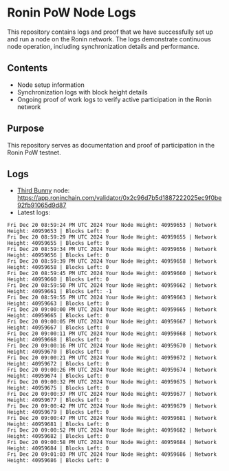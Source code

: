 # Ronin PoW Node Logs

This repository contains logs and proof that we have successfully set up and run a node on the Ronin network. The logs demonstrate continuous node operation, including synchronization details and performance.

## Contents

- Node setup information
- Synchronization logs with block height details
- Ongoing proof of work logs to verify active participation in the Ronin network

## Purpose

This repository serves as documentation and proof of participation in the Ronin PoW testnet.

## Logs

- [Third Bunny](https://thirdbunny.xyz/) node: https://app.roninchain.com/validator/0x2c96d7b5d1887222025ec9f0be92fb91065d9d87
- Latest logs:
```
Fri Dec 20 08:59:24 PM UTC 2024 Your Node Height: 40959653 | Network Height: 40959653 | Blocks Left: 0
Fri Dec 20 08:59:29 PM UTC 2024 Your Node Height: 40959655 | Network Height: 40959655 | Blocks Left: 0
Fri Dec 20 08:59:34 PM UTC 2024 Your Node Height: 40959656 | Network Height: 40959656 | Blocks Left: 0
Fri Dec 20 08:59:39 PM UTC 2024 Your Node Height: 40959658 | Network Height: 40959658 | Blocks Left: 0
Fri Dec 20 08:59:45 PM UTC 2024 Your Node Height: 40959660 | Network Height: 40959660 | Blocks Left: 0
Fri Dec 20 08:59:50 PM UTC 2024 Your Node Height: 40959662 | Network Height: 40959661 | Blocks Left: -1
Fri Dec 20 08:59:55 PM UTC 2024 Your Node Height: 40959663 | Network Height: 40959663 | Blocks Left: 0
Fri Dec 20 09:00:00 PM UTC 2024 Your Node Height: 40959665 | Network Height: 40959665 | Blocks Left: 0
Fri Dec 20 09:00:05 PM UTC 2024 Your Node Height: 40959667 | Network Height: 40959667 | Blocks Left: 0
Fri Dec 20 09:00:11 PM UTC 2024 Your Node Height: 40959668 | Network Height: 40959668 | Blocks Left: 0
Fri Dec 20 09:00:16 PM UTC 2024 Your Node Height: 40959670 | Network Height: 40959670 | Blocks Left: 0
Fri Dec 20 09:00:21 PM UTC 2024 Your Node Height: 40959672 | Network Height: 40959672 | Blocks Left: 0
Fri Dec 20 09:00:26 PM UTC 2024 Your Node Height: 40959674 | Network Height: 40959674 | Blocks Left: 0
Fri Dec 20 09:00:32 PM UTC 2024 Your Node Height: 40959675 | Network Height: 40959675 | Blocks Left: 0
Fri Dec 20 09:00:37 PM UTC 2024 Your Node Height: 40959677 | Network Height: 40959677 | Blocks Left: 0
Fri Dec 20 09:00:42 PM UTC 2024 Your Node Height: 40959679 | Network Height: 40959679 | Blocks Left: 0
Fri Dec 20 09:00:47 PM UTC 2024 Your Node Height: 40959681 | Network Height: 40959681 | Blocks Left: 0
Fri Dec 20 09:00:52 PM UTC 2024 Your Node Height: 40959682 | Network Height: 40959682 | Blocks Left: 0
Fri Dec 20 09:00:58 PM UTC 2024 Your Node Height: 40959684 | Network Height: 40959684 | Blocks Left: 0
Fri Dec 20 09:01:03 PM UTC 2024 Your Node Height: 40959686 | Network Height: 40959686 | Blocks Left: 0
```
